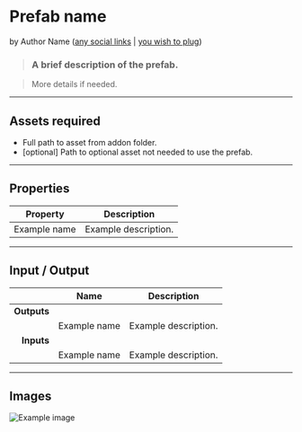 # Prefab name
by Author Name ([any social links](https://example.com) | [you wish to plug](https://example.com))

> ### A brief description of the prefab.

> More details if needed.

---

## Assets required

- Full path to asset from addon folder.
- \[optional\] Path to optional asset not needed to use the prefab.

---

## Properties

| Property | Description |
| - | - |
| Example name | Example description.

---

## Input / Output

|| Name | Description |
| -: | - | - |
| **Outputs**
|| Example name | Example description.
| **Inputs**
|| Example name | Example description.

---

## Images

![Example image](example_image.jpg)
